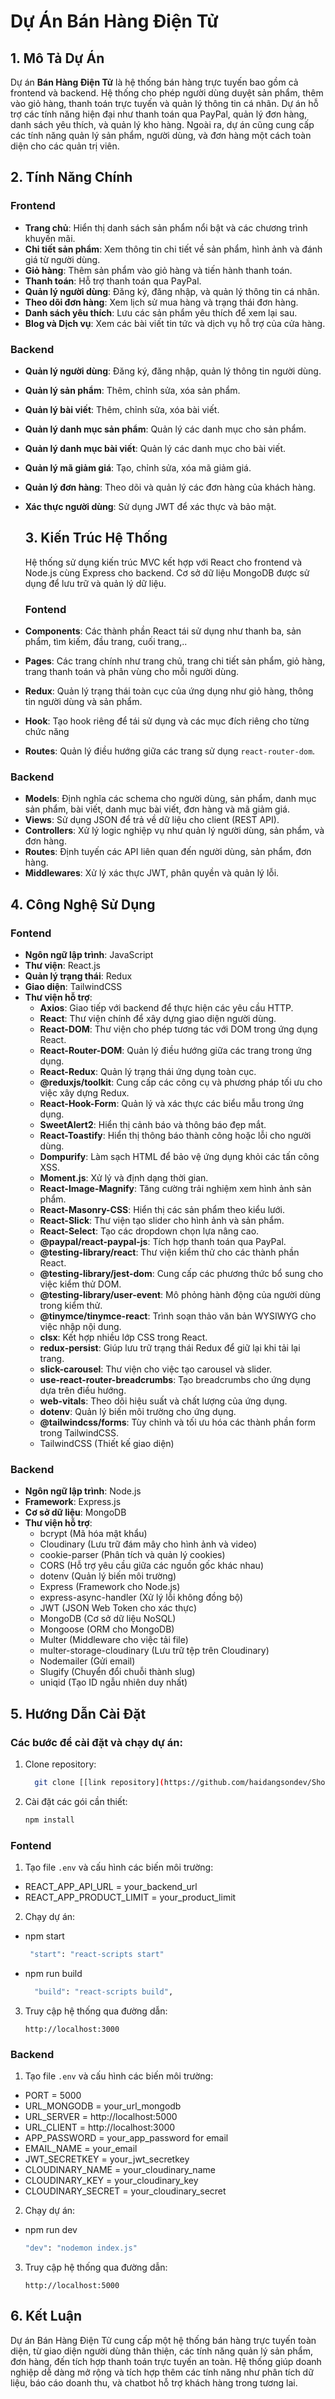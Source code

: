 # Dự Án Bán Hàng Điện Tử

## 1. Mô Tả Dự Án

Dự án **Bán Hàng Điện Tử** là hệ thống bán hàng trực tuyến bao gồm cả frontend và backend. Hệ thống cho phép người dùng duyệt sản phẩm, thêm vào giỏ hàng, thanh toán trực tuyến và quản lý thông tin cá nhân. Dự án hỗ trợ các tính năng hiện đại như thanh toán qua PayPal, quản lý đơn hàng, danh sách yêu thích, và quản lý kho hàng. Ngoài ra, dự án cũng cung cấp các tính năng quản lý sản phẩm, người dùng, và đơn hàng một cách toàn diện cho các quản trị viên.


## 2. Tính Năng Chính

### Frontend
- **Trang chủ**: Hiển thị danh sách sản phẩm nổi bật và các chương trình khuyến mãi.
- **Chi tiết sản phẩm**: Xem thông tin chi tiết về sản phẩm, hình ảnh và đánh giá từ người dùng.
- **Giỏ hàng**: Thêm sản phẩm vào giỏ hàng và tiến hành thanh toán.
- **Thanh toán**: Hỗ trợ thanh toán qua PayPal.
- **Quản lý người dùng**: Đăng ký, đăng nhập, và quản lý thông tin cá nhân.
- **Theo dõi đơn hàng**: Xem lịch sử mua hàng và trạng thái đơn hàng.
- **Danh sách yêu thích**: Lưu các sản phẩm yêu thích để xem lại sau.
- **Blog và Dịch vụ**: Xem các bài viết tin tức và dịch vụ hỗ trợ của cửa hàng.
### Backend 
- **Quản lý người dùng**: Đăng ký, đăng nhập, quản lý thông tin người dùng.
- **Quản lý sản phẩm**: Thêm, chỉnh sửa, xóa sản phẩm.
- **Quản lý bài viết**: Thêm, chỉnh sửa, xóa bài viết.
- **Quản lý danh mục sản phẩm**: Quản lý các danh mục cho sản phẩm.
- **Quản lý danh mục bài viết**: Quản lý các danh mục cho bài viết.
- **Quản lý mã giảm giá**: Tạo, chỉnh sửa, xóa mã giảm giá.
- **Quản lý đơn hàng**: Theo dõi và quản lý các đơn hàng của khách hàng.
- **Xác thực người dùng**: Sử dụng JWT để xác thực và bảo mật.
  
  ## 3. Kiến Trúc Hệ Thống
  Hệ thống sử dụng kiến trúc MVC kết hợp với React cho frontend và Node.js cùng Express cho backend. Cơ sở dữ liệu MongoDB được sử dụng để lưu trữ và quản lý dữ liệu.
  ### Fontend 
  
- **Components**: Các thành phần React tái sử dụng như thanh ba, sản phẩm, tìm kiếm, đầu trang, cuối trang,..
- **Pages**: Các trang chính như trang chủ, trang chi tiết sản phẩm, giỏ hàng, trang thanh toán và phân vùng cho mỗi người dùng.
- **Redux**: Quản lý trạng thái toàn cục của ứng dụng như giỏ hàng, thông tin người dùng và sản phẩm.
- **Hook**: Tạo hook riêng để tái sử dụng và các mục đích riêng cho từng chức năng
- **Routes**: Quản lý điều hướng giữa các trang sử dụng `react-router-dom`.
### Backend

- **Models**: Định nghĩa các schema cho người dùng, sản phẩm, danh mục sản phẩm, bài viết, danh mục bài viết, đơn hàng và mã giảm giá.
- **Views**: Sử dụng JSON để trả về dữ liệu cho client (REST API).
- **Controllers**: Xử lý logic nghiệp vụ như quản lý người dùng, sản phẩm, và đơn hàng.
- **Routes**: Định tuyến các API liên quan đến người dùng, sản phẩm, đơn hàng.
- **Middlewares**: Xử lý xác thực JWT, phân quyền và quản lý lỗi.

## 4. Công Nghệ Sử Dụng

### Fontend 

- **Ngôn ngữ lập trình**: JavaScript
- **Thư viện**: React.js
- **Quản lý trạng thái**: Redux
- **Giao diện**: TailwindCSS
- **Thư viện hỗ trợ**:
  - **Axios**: Giao tiếp với backend để thực hiện các yêu cầu HTTP.
  - **React**: Thư viện chính để xây dựng giao diện người dùng.
  - **React-DOM**: Thư viện cho phép tương tác với DOM trong ứng dụng React.
  - **React-Router-DOM**: Quản lý điều hướng giữa các trang trong ứng dụng.
  - **React-Redux**: Quản lý trạng thái ứng dụng toàn cục.
  - **@reduxjs/toolkit**: Cung cấp các công cụ và phương pháp tối ưu cho việc xây dựng Redux.
  - **React-Hook-Form**: Quản lý và xác thực các biểu mẫu trong ứng dụng.
  - **SweetAlert2**: Hiển thị cảnh báo và thông báo đẹp mắt.
  - **React-Toastify**: Hiển thị thông báo thành công hoặc lỗi cho người dùng.
  - **Dompurify**: Làm sạch HTML để bảo vệ ứng dụng khỏi các tấn công XSS.
  - **Moment.js**: Xử lý và định dạng thời gian.
  - **React-Image-Magnify**: Tăng cường trải nghiệm xem hình ảnh sản phẩm.
  - **React-Masonry-CSS**: Hiển thị các sản phẩm theo kiểu lưới.
  - **React-Slick**: Thư viện tạo slider cho hình ảnh và sản phẩm.
  - **React-Select**: Tạo các dropdown chọn lựa nâng cao.
  - **@paypal/react-paypal-js**: Tích hợp thanh toán qua PayPal.
  - **@testing-library/react**: Thư viện kiểm thử cho các thành phần React.
  - **@testing-library/jest-dom**: Cung cấp các phương thức bổ sung cho việc kiểm thử DOM.
  - **@testing-library/user-event**: Mô phỏng hành động của người dùng trong kiểm thử.
  - **@tinymce/tinymce-react**: Trình soạn thảo văn bản WYSIWYG cho việc nhập nội dung.
  - **clsx**: Kết hợp nhiều lớp CSS trong React.
  - **redux-persist**: Giúp lưu trữ trạng thái Redux để giữ lại khi tải lại trang.
  - **slick-carousel**: Thư viện cho việc tạo carousel và slider.
  - **use-react-router-breadcrumbs**: Tạo breadcrumbs cho ứng dụng dựa trên điều hướng.
  - **web-vitals**: Theo dõi hiệu suất và chất lượng của ứng dụng.
  - **dotenv**: Quản lý biến môi trường cho ứng dụng.
  - **@tailwindcss/forms**: Tùy chỉnh và tối ưu hóa các thành phần form trong TailwindCSS.
  - TailwindCSS (Thiết kế giao diện)

### Backend 
- **Ngôn ngữ lập trình**: Node.js
- **Framework**: Express.js
- **Cơ sở dữ liệu**: MongoDB
- **Thư viện hỗ trợ**:
  - bcrypt (Mã hóa mật khẩu)
  - Cloudinary (Lưu trữ đám mây cho hình ảnh và video)
  - cookie-parser (Phân tích và quản lý cookies)
  - CORS (Hỗ trợ yêu cầu giữa các nguồn gốc khác nhau)
  - dotenv (Quản lý biến môi trường)
  - Express (Framework cho Node.js)
  - express-async-handler (Xử lý lỗi không đồng bộ)
  - JWT (JSON Web Token cho xác thực)
  - MongoDB (Cơ sở dữ liệu NoSQL)
  - Mongoose (ORM cho MongoDB)
  - Multer (Middleware cho việc tải file)
  - multer-storage-cloudinary (Lưu trữ tệp trên Cloudinary)
  - Nodemailer (Gửi email)
  - Slugify (Chuyển đổi chuỗi thành slug)
  - uniqid (Tạo ID ngẫu nhiên duy nhất)
  
## 5. Hướng Dẫn Cài Đặt

### Các bước để cài đặt và chạy dự án:
1. Clone repository:
   ```bash
     git clone [[link repository](https://github.com/haidangsondev/Shop_online.git)]
   ```
2. Cài đặt các gói cần thiết:
   ```bash
   npm install
   ```
### Fontend 
1. Tạo file `.env` và cấu hình các biến môi trường:
- REACT_APP_API_URL = your_backend_url
- REACT_APP_PRODUCT_LIMIT = your_product_limit


2. Chạy dự án:
- npm start
   ```bash
    "start": "react-scripts start"
   ```
- npm run build
  ```bash
    "build": "react-scripts build",
   ```
3. Truy cập hệ thống qua đường dẫn:
   ```
   http://localhost:3000
   ```
### Backend 
1. Tạo file `.env` và cấu hình các biến môi trường:
- PORT = 5000
- URL_MONGODB = your_url_mongodb
- URL_SERVER = http://localhost:5000
- URL_CLIENT =  http://localhost:3000
- APP_PASSWORD = your_app_password for email 
- EMAIL_NAME = your_email
- JWT_SECRETKEY = your_jwt_secretkey
- CLOUDINARY_NAME = your_cloudinary_name
- CLOUDINARY_KEY = your_cloudinary_key
- CLOUDINARY_SECRET = your_cloudinary_secret

2. Chạy dự án:
- npm run dev
   ```bash
   "dev": "nodemon index.js"
   ```
3. Truy cập hệ thống qua đường dẫn:
   ```
   http://localhost:5000
   ```

## 6. Kết Luận
Dự án Bán Hàng Điện Tử cung cấp một hệ thống bán hàng trực tuyến toàn diện, từ giao diện người dùng thân thiện, các tính năng quản lý sản phẩm, đơn hàng, đến tích hợp thanh toán trực tuyến an toàn. Hệ thống giúp doanh nghiệp dễ dàng mở rộng và tích hợp thêm các tính năng như phân tích dữ liệu, báo cáo doanh thu, và chatbot hỗ trợ khách hàng trong tương lai.